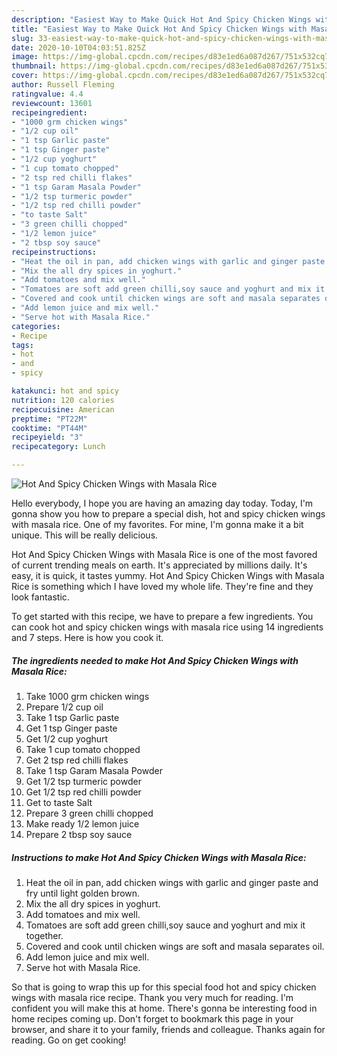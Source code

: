 ```yaml
---
description: "Easiest Way to Make Quick Hot And Spicy Chicken Wings with Masala Rice"
title: "Easiest Way to Make Quick Hot And Spicy Chicken Wings with Masala Rice"
slug: 33-easiest-way-to-make-quick-hot-and-spicy-chicken-wings-with-masala-rice
date: 2020-10-10T04:03:51.825Z
image: https://img-global.cpcdn.com/recipes/d83e1ed6a087d267/751x532cq70/hot-and-spicy-chicken-wings-with-masala-rice-recipe-main-photo.jpg
thumbnail: https://img-global.cpcdn.com/recipes/d83e1ed6a087d267/751x532cq70/hot-and-spicy-chicken-wings-with-masala-rice-recipe-main-photo.jpg
cover: https://img-global.cpcdn.com/recipes/d83e1ed6a087d267/751x532cq70/hot-and-spicy-chicken-wings-with-masala-rice-recipe-main-photo.jpg
author: Russell Fleming
ratingvalue: 4.4
reviewcount: 13601
recipeingredient:
- "1000 grm chicken wings"
- "1/2 cup oil"
- "1 tsp Garlic paste"
- "1 tsp Ginger paste"
- "1/2 cup yoghurt"
- "1 cup tomato chopped"
- "2 tsp red chilli flakes"
- "1 tsp Garam Masala Powder"
- "1/2 tsp turmeric powder"
- "1/2 tsp red chilli powder"
- "to taste Salt"
- "3 green chilli chopped"
- "1/2 lemon juice"
- "2 tbsp soy sauce"
recipeinstructions:
- "Heat the oil in pan, add chicken wings with garlic and ginger paste and fry until light golden brown."
- "Mix the all dry spices in yoghurt."
- "Add tomatoes and mix well."
- "Tomatoes are soft add green chilli,soy sauce and yoghurt and mix it together."
- "Covered and cook until chicken wings are soft and masala separates oil."
- "Add lemon juice and mix well."
- "Serve hot with Masala Rice."
categories:
- Recipe
tags:
- hot
- and
- spicy

katakunci: hot and spicy 
nutrition: 120 calories
recipecuisine: American
preptime: "PT22M"
cooktime: "PT44M"
recipeyield: "3"
recipecategory: Lunch

---
```



![Hot And Spicy Chicken Wings with Masala Rice](https://img-global.cpcdn.com/recipes/d83e1ed6a087d267/751x532cq70/hot-and-spicy-chicken-wings-with-masala-rice-recipe-main-photo.jpg)

Hello everybody, I hope you are having an amazing day today. Today, I'm gonna show you how to prepare a special dish, hot and spicy chicken wings with masala rice. One of my favorites. For mine, I'm gonna make it a bit unique. This will be really delicious.

Hot And Spicy Chicken Wings with Masala Rice is one of the most favored of current trending meals on earth. It's appreciated by millions daily. It's easy, it is quick, it tastes yummy. Hot And Spicy Chicken Wings with Masala Rice is something which I have loved my whole life. They're fine and they look fantastic.




To get started with this recipe, we have to prepare a few ingredients. You can cook hot and spicy chicken wings with masala rice using 14 ingredients and 7 steps. Here is how you cook it.

<!--inarticleads1-->

##### The ingredients needed to make Hot And Spicy Chicken Wings with Masala Rice:

1. Take 1000 grm chicken wings
1. Prepare 1/2 cup oil
1. Take 1 tsp Garlic paste
1. Get 1 tsp Ginger paste
1. Get 1/2 cup yoghurt
1. Take 1 cup tomato chopped
1. Get 2 tsp red chilli flakes
1. Take 1 tsp Garam Masala Powder
1. Get 1/2 tsp turmeric powder
1. Get 1/2 tsp red chilli powder
1. Get to taste Salt
1. Prepare 3 green chilli chopped
1. Make ready 1/2 lemon juice
1. Prepare 2 tbsp soy sauce




<!--inarticleads2-->

##### Instructions to make Hot And Spicy Chicken Wings with Masala Rice:

1. Heat the oil in pan, add chicken wings with garlic and ginger paste and fry until light golden brown.
1. Mix the all dry spices in yoghurt.
1. Add tomatoes and mix well.
1. Tomatoes are soft add green chilli,soy sauce and yoghurt and mix it together.
1. Covered and cook until chicken wings are soft and masala separates oil.
1. Add lemon juice and mix well.
1. Serve hot with Masala Rice.




So that is going to wrap this up for this special food hot and spicy chicken wings with masala rice recipe. Thank you very much for reading. I'm confident you will make this at home. There's gonna be interesting food in home recipes coming up. Don't forget to bookmark this page in your browser, and share it to your family, friends and colleague. Thanks again for reading. Go on get cooking!

